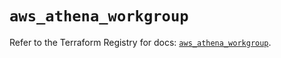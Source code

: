 # `aws_athena_workgroup`

Refer to the Terraform Registry for docs: [`aws_athena_workgroup`](https://registry.terraform.io/providers/hashicorp/aws/5.50.0/docs/resources/athena_workgroup).
